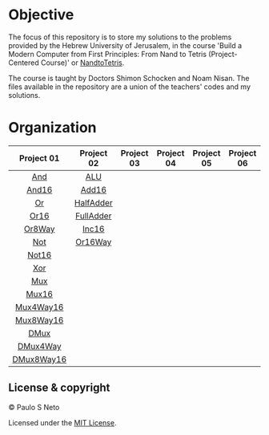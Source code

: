 # Objective

The focus of this repository is to store my solutions to the problems provided by the Hebrew University of Jerusalem, in the course 'Build a Modern Computer from First Principles: From Nand to Tetris (Project-Centered Course)' or [NandtoTetris](https://www.nand2tetris.org). 

The course is taught by Doctors Shimon Schocken and Noam Nisan. The files available in the repository are a union of the teachers' codes and my solutions.

# Organization

| Project 01 | Project 02  | Project 03 | Project 04 | Project 05 | Project 06 |
| :----------: | :--------: | :--------: | :--------: | :--------: | :--------: |
| [And](./project01/And) |   [ALU](./project02/ALU)   |
| [And16](./project01/And16) |  [Add16](./project02/Add16)   |
| [Or](./project01/Or) | [HalfAdder](./project02/HalfAdder) |
| [Or16](./project01/Or16) | [FullAdder](./project02/FullAdder) |
| [Or8Way](./project01/Or8Way) | [Inc16](./project02/Inc16) | 
| [Not](./project01/Not) | [Or16Way](./project02/Or16Way) |
| [Not16](./project01/Not16) | 
| [Xor](./project01/Xor) |
| [Mux](./project01/Mux) | 
| [Mux16](./project01/Mux16) |
| [Mux4Way16](./project01/Mux4Way16) | 
| [Mux8Way16](./project01/Mux8Way16) |
| [DMux](./project01/DMux) | 
| [DMux4Way](./project01/DMux4Way) |
| [DMux8Way16](./project01/DMux8Way16) |

## License & copyright

© Paulo S Neto

Licensed under the [MIT License](LICENSE).
